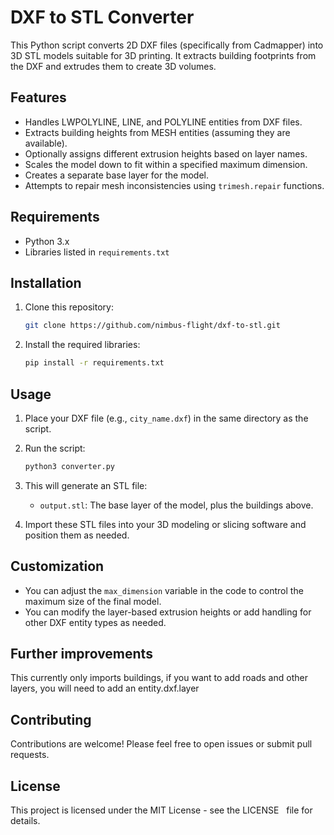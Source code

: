 # DXF to STL Converter

This Python script converts 2D DXF files (specifically from Cadmapper) into 3D STL models suitable for 3D printing. It extracts building footprints from the DXF and extrudes them to create 3D volumes.

## Features

* Handles LWPOLYLINE, LINE, and POLYLINE entities from DXF files.
* Extracts building heights from MESH entities (assuming they are available).
* Optionally assigns different extrusion heights based on layer names.
* Scales the model down to fit within a specified maximum dimension.
* Creates a separate base layer for the model.
* Attempts to repair mesh inconsistencies using `trimesh.repair` functions.

## Requirements

* Python 3.x
* Libraries listed in `requirements.txt`

## Installation

1. Clone this repository:
   ```bash
   git clone https://github.com/nimbus-flight/dxf-to-stl.git
   ```

2. Install the required libraries:
   ```bash
   pip install -r requirements.txt
   ```

## Usage

1. Place your DXF file (e.g., `city_name.dxf`) in the same directory as the script.

2. Run the script:
   ```bash
   python3 converter.py
   ```

3. This will generate an STL file:
   * `output.stl`: The base layer of the model, plus the buildings above.

4. Import these STL files into your 3D modeling or slicing software and position them as needed.

## Customization

* You can adjust the `max_dimension` variable in the code to control the maximum size of the final model.
* You can modify the layer-based extrusion heights or add handling for other DXF entity types as needed. 

## Further improvements
This currently only imports buildings, if you want to add roads and other layers, you will need to add an entity.dxf.layer

## Contributing

Contributions are welcome! Please feel free to open issues or submit pull requests.

## License

This project is licensed under the MIT License - see the LICENSE   
 file for details.
